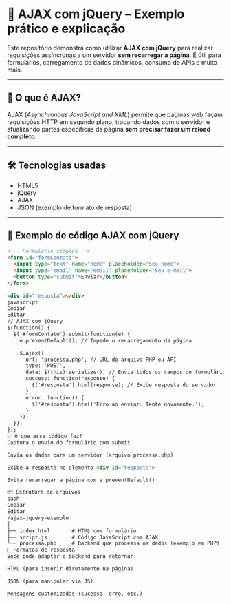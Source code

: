 # 📡 AJAX com jQuery – Exemplo prático e explicação

Este repositório demonstra como utilizar **AJAX com jQuery** para realizar requisições assíncronas a um servidor **sem recarregar a página**. É útil para formulários, carregamento de dados dinâmicos, consumo de APIs e muito mais.

---

## 🚀 O que é AJAX?

AJAX (*Asynchronous JavaScript and XML*) permite que páginas web façam requisições HTTP em segundo plano, trocando dados com o servidor e atualizando partes específicas da página **sem precisar fazer um reload completo**.

---

## 🛠️ Tecnologias usadas

- HTML5
- jQuery
- AJAX
- JSON (exemplo de formato de resposta)

---

## 📄 Exemplo de código AJAX com jQuery

```html
<!-- Formulário simples -->
<form id="formContato">
  <input type="text" name="nome" placeholder="Seu nome">
  <input type="email" name="email" placeholder="Seu e-mail">
  <button type="submit">Enviar</button>
</form>

<div id="resposta"></div>
javascript
Copiar
Editar
// AJAX com jQuery
$(function() {
  $('#formContato').submit(function(e) {
    e.preventDefault(); // Impede o recarregamento da página

    $.ajax({
      url: 'processa.php', // URL do arquivo PHP ou API
      type: 'POST',
      data: $(this).serialize(), // Envia todos os campos do formulário
      success: function(response) {
        $('#resposta').html(response); // Exibe resposta do servidor
      },
      error: function() {
        $('#resposta').html('Erro ao enviar. Tente novamente.');
      }
    });
  });
});
✅ O que esse código faz?
Captura o envio do formulário com submit

Envia os dados para um servidor (arquivo processa.php)

Exibe a resposta no elemento <div id="resposta">

Evita recarregar a página com e.preventDefault()

📦 Estrutura de arquivos
bash
Copiar
Editar
/ajax-jquery-exemplo
│
├── index.html       # HTML com formulário
├── script.js        # Código JavaScript com AJAX
└── processa.php     # Backend que processa os dados (exemplo em PHP)
🔄 Formatos de resposta
Você pode adaptar o backend para retornar:

HTML (para inserir diretamente na página)

JSON (para manipular via JS)

Mensagens customizadas (sucesso, erro, etc.)
